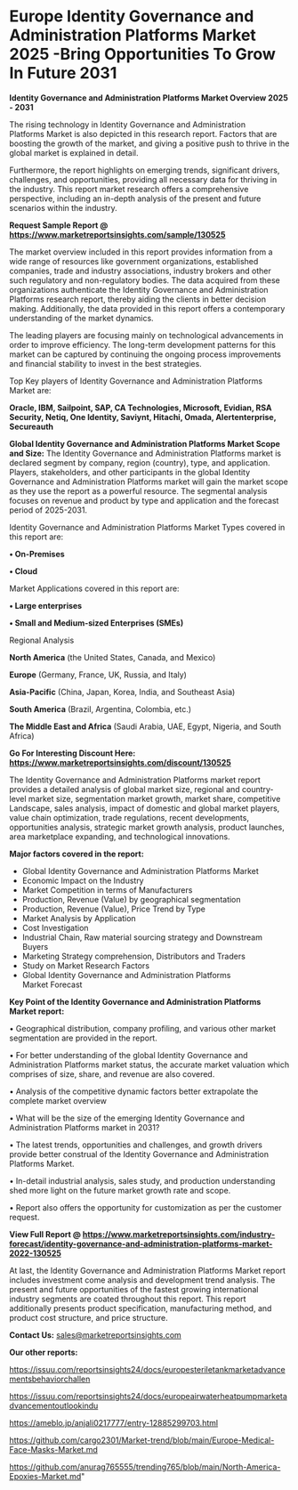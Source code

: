  # Europe Identity Governance and Administration Platforms Market 2025 -Bring Opportunities To Grow In Future 2031

<Strong> Identity Governance and Administration Platforms Market Overview 2025 - 2031</strong>

The rising technology in Identity Governance and Administration Platforms Market is also depicted in this research report. Factors that are boosting the growth of the market, and giving a positive push to thrive in the global market is explained in detail.

Furthermore, the report highlights on emerging trends, significant drivers, challenges, and opportunities, providing all necessary data for thriving in the industry. This report market research offers a comprehensive perspective, including an in-depth analysis of the present and future scenarios within the industry.

<strong>Request Sample Report @ <a href=https://www.marketreportsinsights.com/sample/130525>https://www.marketreportsinsights.com/sample/130525</a></strong>

The market overview included in this report provides information from a wide range of resources like government organizations, established companies, trade and industry associations, industry brokers and other such regulatory and non-regulatory bodies. The data acquired from these organizations authenticate the Identity Governance and Administration Platforms research report, thereby aiding the clients in better decision making. Additionally, the data provided in this report offers a contemporary understanding of the market dynamics.

The leading players are focusing mainly on technological advancements in order to improve efficiency. The long-term development patterns for this market can be captured by continuing the ongoing process improvements and financial stability to invest in the best strategies.

Top Key players of Identity Governance and Administration Platforms Market are:

<strong>Oracle, IBM, Sailpoint, SAP, CA Technologies, Microsoft, Evidian, RSA Security, Netiq, One Identity, Saviynt, Hitachi, Omada, Alertenterprise, Secureauth</strong>

<strong><b>Global Identity Governance and Administration Platforms Market Scope and Size:</b></strong>
The Identity Governance and Administration Platforms market is declared segment by company, region (country), type, and application. Players, stakeholders, and other participants in the global Identity Governance and Administration Platforms market will gain the market scope as they use the report as a powerful resource. The segmental analysis focuses on revenue and product by type and application and the forecast period of 2025-2031.

Identity Governance and Administration Platforms Market Types covered in this report are:

<strong>• On-Premises

• Cloud</strong>

Market Applications covered in this report are:

<strong>• Large enterprises

• Small and Medium-sized Enterprises (SMEs)</strong> 

Regional Analysis

<strong>North America</strong> (the United States, Canada, and Mexico)

<strong>Europe</strong> (Germany, France, UK, Russia, and Italy)

<strong>Asia-Pacific</strong> (China, Japan, Korea, India, and Southeast Asia)

<strong>South America</strong> (Brazil, Argentina, Colombia, etc.)

<strong>The Middle East and Africa</strong> (Saudi Arabia, UAE, Egypt, Nigeria, and South Africa)

<strong>Go For Interesting Discount Here: <a href=https://www.marketreportsinsights.com/discount/130525>https://www.marketreportsinsights.com/discount/130525</a></strong>

The Identity Governance and Administration Platforms market report provides a detailed analysis of global market size, regional and country-level market size, segmentation market growth, market share, competitive Landscape, sales analysis, impact of domestic and global market players, value chain optimization, trade regulations, recent developments, opportunities analysis, strategic market growth analysis, product launches, area marketplace expanding, and technological innovations.

<strong><b>Major factors covered in the report:</b></strong>
<ul>
  <li>Global Identity Governance and Administration Platforms Market </li>
  <li>Economic Impact on the Industry</li>
  <li>Market Competition in terms of Manufacturers</li>
  <li>Production, Revenue (Value) by geographical segmentation</li>
  <li>Production, Revenue (Value), Price Trend by Type</li>
  <li>Market Analysis by Application</li>
  <li>Cost Investigation</li>
  <li>Industrial Chain, Raw material sourcing strategy and Downstream Buyers</li>
  <li>Marketing Strategy comprehension, Distributors and Traders</li>
  <li>Study on Market Research Factors</li>
  <li>Global Identity Governance and Administration Platforms Market Forecast</li>
</ul>

<strong><b>Key Point of the Identity Governance and Administration Platforms Market report:</b></strong>

• Geographical distribution, company profiling, and various other market segmentation are provided in the report.

• For better understanding of the global Identity Governance and Administration Platforms market status, the accurate market valuation which comprises of size, share, and revenue are also covered.

• Analysis of the competitive dynamic factors better extrapolate the complete market overview

• What will be the size of the emerging Identity Governance and Administration Platforms market in 2031?

• The latest trends, opportunities and challenges, and growth drivers provide better construal of the Identity Governance and Administration Platforms Market.

• In-detail industrial analysis, sales study, and production understanding shed more light on the future market growth rate and scope.

• Report also offers the opportunity for customization as per the customer request.

<strong><b>View Full Report @ <a href=https://www.marketreportsinsights.com/industry-forecast/identity-governance-and-administration-platforms-market-2022-130525>https://www.marketreportsinsights.com/industry-forecast/identity-governance-and-administration-platforms-market-2022-130525</a></b></strong>


At last, the Identity Governance and Administration Platforms Market report includes investment come analysis and development trend analysis. The present and future opportunities of the fastest growing international industry segments are coated throughout this report. This report additionally presents product specification, manufacturing method, and product cost structure, and price structure.

<strong>Contact Us:</strong>
sales@marketreportsinsights.com

<strong>Our other reports:</strong>

<a href=https://issuu.com/reportsinsights24/docs/europesteriletankmarketadvancementsbehaviorchallen>https://issuu.com/reportsinsights24/docs/europesteriletankmarketadvancementsbehaviorchallen</a>

<a href=https://issuu.com/reportsinsights24/docs/europeairwaterheatpumpmarketadvancementoutlookindu>https://issuu.com/reportsinsights24/docs/europeairwaterheatpumpmarketadvancementoutlookindu</a>

<a href=https://ameblo.jp/anjali0217777/entry-12885299703.html>https://ameblo.jp/anjali0217777/entry-12885299703.html</a>

<a href=https://github.com/cargo2301/Market-trend/blob/main/Europe-Medical-Face-Masks-Market.md>https://github.com/cargo2301/Market-trend/blob/main/Europe-Medical-Face-Masks-Market.md</a>

<a href=https://github.com/anurag765555/trending765/blob/main/North-America-Epoxies-Market.md>https://github.com/anurag765555/trending765/blob/main/North-America-Epoxies-Market.md</a>"
